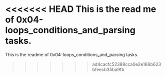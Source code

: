 <<<<<<< HEAD
This is the read me of 0x04-loops_conditions_and_parsing tasks.
=======
This is the readme of 0x04-loops_conditions_and_parsing tasks.
>>>>>>> ad4cacfc52388cca0e2e166b623bfeecb35ba9fb

